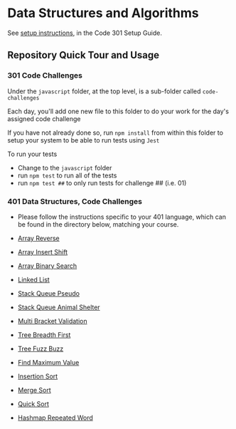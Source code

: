 # Data Structures and Algorithms

See [setup instructions](https://codefellows.github.io/setup-guide/code-301/3-code-challenges), in the Code 301 Setup Guide.

## Repository Quick Tour and Usage

### 301 Code Challenges

Under the `javascript` folder, at the top level, is a sub-folder called `code-challenges`

Each day, you'll add one new file to this folder to do your work for the day's assigned code challenge

If you have not already done so, run `npm install` from within this folder to setup your system to be able to run tests using `Jest`

To run your tests

- Change to the `javascript` folder
- run `npm test` to run all of the tests
- run `npm test ##` to only run tests for challenge ## (i.e. 01)

### 401 Data Structures, Code Challenges

- Please follow the instructions specific to your 401 language, which can be found in the directory below, matching your course.

- [Array Reverse](python/docs/array_reverse/README.md)
- [Array Insert Shift](python/docs/array_insert_reverse.README.md)
- [Array Binary Search](python/docs/array_binary_search.README.md)
- [Linked List](python/docs/linked_list_implementation)
- [Stack Queue Pseudo](python/docs/stack_queue_pseudo)
- [Stack Queue Animal Shelter](python/docs/stack_queue_animal_shelter)
- [Multi Bracket Validation](python/docs/stack_queue_brackets/)
- [Tree Breadth First](python/docs/tree_breadth_first)
- [Tree Fuzz Buzz](python/docs/trees)
- [Find Maximum Value](python/docs/trees)
- [Insertion Sort](sorting/insertion)
- [Merge Sort](sorting/merge)
- [Quick Sort](sorting/quick)
- [Hashmap Repeated Word](python/docs/hashtable_repeated_word)
